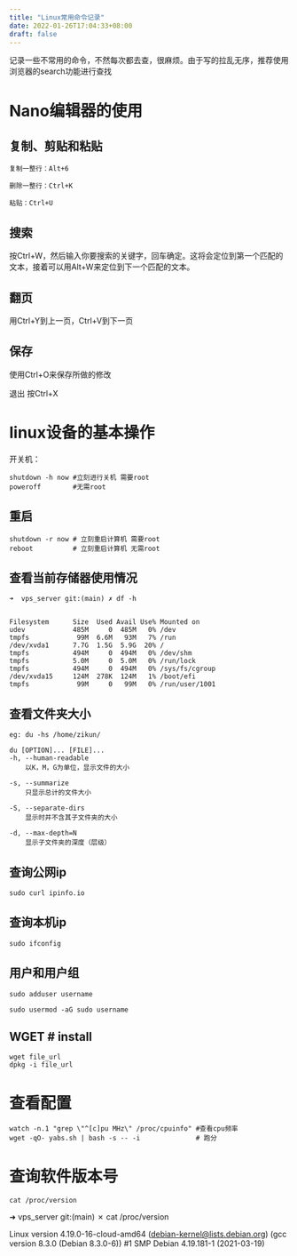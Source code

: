 ```yaml
---
title: "Linux常用命令记录"
date: 2022-01-26T17:04:33+08:00
draft: false
---
```



记录一些不常用的命令，不然每次都去查，很麻烦。由于写的拉乱无序，推荐使用浏览器的search功能进行查找



# Nano编辑器的使用



## 复制、剪贴和粘贴
```
复制一整行：Alt+6

删除一整行：Ctrl+K

粘贴：Ctrl+U
```
## 搜索
按Ctrl+W，然后输入你要搜索的关键字，回车确定。这将会定位到第一个匹配的文本，接着可以用Alt+W来定位到下一个匹配的文本。

## 翻页
用Ctrl+Y到上一页，Ctrl+V到下一页

## 保存
使用Ctrl+O来保存所做的修改

退出
按Ctrl+X

# linux设备的基本操作
开关机：
```
shutdown -h now #立刻进行关机 需要root
poweroff        #无需root
```

## 重启
```
shutdown -r now # 立刻重启计算机 需要root
reboot          # 立刻重启计算机 无需root
```

## 查看当前存储器使用情况
```
➜  vps_server git:(main) ✗ df -h


Filesystem      Size  Used Avail Use% Mounted on
udev            485M     0  485M   0% /dev
tmpfs            99M  6.6M   93M   7% /run
/dev/xvda1      7.7G  1.5G  5.9G  20% /
tmpfs           494M     0  494M   0% /dev/shm
tmpfs           5.0M     0  5.0M   0% /run/lock
tmpfs           494M     0  494M   0% /sys/fs/cgroup
/dev/xvda15     124M  278K  124M   1% /boot/efi
tmpfs            99M     0   99M   0% /run/user/1001

```

## 查看文件夹大小
```
eg: du -hs /home/zikun/

du [OPTION]... [FILE]...
-h, --human-readable
    以K，M，G为单位，显示文件的大小

-s, --summarize
    只显示总计的文件大小

-S, --separate-dirs
    显示时并不含其子文件夹的大小

-d, --max-depth=N
    显示子文件夹的深度（层级）

```

## 查询公网ip
```
sudo curl ipinfo.io
```
## 查询本机ip
```
sudo ifconfig
```

## 用户和用户组
```
sudo adduser username

sudo usermod -aG sudo username
```

## WGET # install
```
wget file_url
dpkg -i file_url
```

# 查看配置
```
watch -n.1 "grep \"^[c]pu MHz\" /proc/cpuinfo" #查看cpu频率
wget -qO- yabs.sh | bash -s -- -i              # 跑分
```

# 查询软件版本号
```
cat /proc/version
```
➜  vps_server git:(main) ✗ cat /proc/version

Linux version 4.19.0-16-cloud-amd64 (debian-kernel@lists.debian.org) (gcc version 8.3.0 (Debian 8.3.0-6)) #1 SMP Debian 4.19.181-1 (2021-03-19)